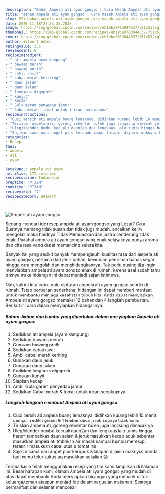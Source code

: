 ```yaml
---
description: "Bahan Ampela ati ayam gongso | Cara Masak Ampela ati ayam gongso Yang Lezat"
title: "Bahan Ampela ati ayam gongso | Cara Masak Ampela ati ayam gongso Yang Lezat"
slug: 555-bahan-ampela-ati-ayam-gongso-cara-masak-ampela-ati-ayam-gongso-yang-lezat
date: 2020-11-18T23:53:23.783Z
image: https://img-global.cpcdn.com/recipes/eb1eba078d044037/751x532cq70/ampela-ati-ayam-gongso-foto-resep-utama.jpg
thumbnail: https://img-global.cpcdn.com/recipes/eb1eba078d044037/751x532cq70/ampela-ati-ayam-gongso-foto-resep-utama.jpg
cover: https://img-global.cpcdn.com/recipes/eb1eba078d044037/751x532cq70/ampela-ati-ayam-gongso-foto-resep-utama.jpg
author: Gilbert Weber
ratingvalue: 3.5
reviewcount: 6
recipeingredient:
- " ati ampela ayam kampung"
- " bawang merah"
- " bawang putih"
- " cabai rawit"
- " cabai merah keriting"
- " daun jeruk"
- " daun salam"
- " lengkuas digeprek"
- " kunyit"
- " kecap"
- " Gula garam penyedap jamur"
- " Cabai merah  tomat untuk irisan secukupnya"
recipeinstructions:
- "Cuci bersih ati ampela buang lemaknya, didihkan kurang lebih 10 menit campur sedikit garam &amp; 1 lembar daun jeruk supaya tidak amis"
- "Tiriskan ampela ati, goreng sebentar boleh juga langsung dimasak ya"
- "Uleg/blender bumbu kecuali daun2an dan lengkuas lalu tumis hingga harum tambahkan daun salam &amp; jeruk masukkan kecap aduk sebentar masukkan ampela ati tmbhkan air masak sampai bumbu meresap, terakhir masukkan cabai utuh &amp; tomat iris"
- "Sajikan sama nasi anget plus kerupuk &amp; lalapan dijamin maknyus bunda tadi nemu telur kukus aq masukkan sekalian 😄"
categories:
- Resep
tags:
- ampela
- ati
- ayam

katakunci: ampela ati ayam 
nutrition: 175 calories
recipecuisine: Indonesian
preptime: "PT32M"
cooktime: "PT34M"
recipeyield: "4"
recipecategory: Dessert

---
```



![Ampela ati ayam gongso](https://img-global.cpcdn.com/recipes/eb1eba078d044037/751x532cq70/ampela-ati-ayam-gongso-foto-resep-utama.jpg)

Sedang mencari ide resep ampela ati ayam gongso yang Lezat? Cara Buatnya memang tidak susah dan tidak juga mudah. andaikan keliru mengolah maka hasilnya Tidak Memuaskan dan justru cenderung tidak enak. Padahal ampela ati ayam gongso yang enak selayaknya punya aroma dan cita rasa yang dapat memancing selera kita.



Banyak hal yang sedikit banyak mempengaruhi kualitas rasa dari ampela ati ayam gongso, pertama dari jenis bahan, kemudian pemilihan bahan segar hingga cara mengolah dan menghidangkannya. Tak perlu pusing jika ingin menyiapkan ampela ati ayam gongso enak di rumah, karena asal sudah tahu triknya maka hidangan ini dapat menjadi sajian istimewa.


Nah, kali ini kita coba, yuk, ciptakan ampela ati ayam gongso sendiri di rumah. Tetap berbahan sederhana, hidangan ini dapat memberi manfaat untuk membantu menjaga kesehatan tubuh kita. Anda dapat menyiapkan Ampela ati ayam gongso memakai 12 bahan dan 4 langkah pembuatan. Berikut ini cara dalam menyiapkan hidangannya.

<!--inarticleads1-->

##### Bahan-bahan dan bumbu yang diperlukan dalam menyiapkan Ampela ati ayam gongso:

1. Sediakan  ati ampela (ayam kampung)
1. Sediakan  bawang merah
1. Gunakan  bawang putih
1. Sediakan  cabai rawit
1. Ambil  cabai merah keriting
1. Gunakan  daun jeruk
1. Gunakan  daun salam
1. Sediakan  lengkuas digeprek
1. Gunakan  kunyit
1. Siapkan  kecap
1. Ambil  Gula garam penyedap jamur
1. Sediakan  Cabai merah &amp; tomat untuk irisan secukupnya




<!--inarticleads2-->

##### Langkah-langkah membuat Ampela ati ayam gongso:

1. Cuci bersih ati ampela buang lemaknya, didihkan kurang lebih 10 menit campur sedikit garam &amp; 1 lembar daun jeruk supaya tidak amis
1. Tiriskan ampela ati, goreng sebentar boleh juga langsung dimasak ya
1. Uleg/blender bumbu kecuali daun2an dan lengkuas lalu tumis hingga harum tambahkan daun salam &amp; jeruk masukkan kecap aduk sebentar masukkan ampela ati tmbhkan air masak sampai bumbu meresap, terakhir masukkan cabai utuh &amp; tomat iris
1. Sajikan sama nasi anget plus kerupuk &amp; lalapan dijamin maknyus bunda tadi nemu telur kukus aq masukkan sekalian 😄




Terima kasih telah menggunakan resep yang tim kami tampilkan di halaman ini. Besar harapan kami, olahan Ampela ati ayam gongso yang mudah di atas dapat membantu Anda menyiapkan hidangan yang menarik untuk keluarga/teman ataupun menjadi ide dalam berjualan makanan. Semoga bermanfaat dan selamat mencoba!
